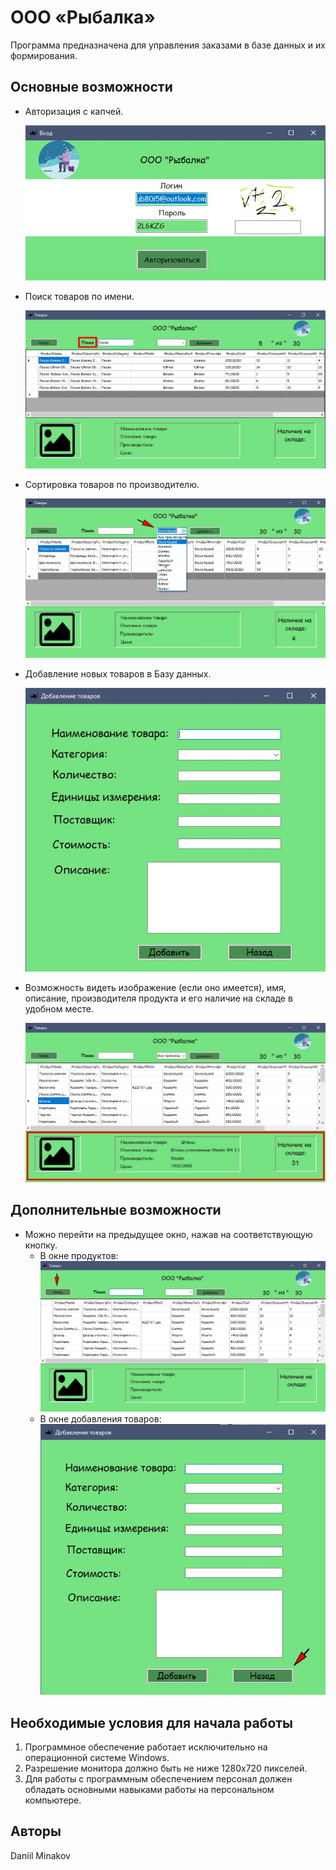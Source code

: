 # OOO «Рыбалка»

Программа предназначена для управления заказами в базе данных и их формирования.

## Основные возможности

* Авторизация с капчей.
  
  ![logo](https://raw.githubusercontent.com/OshiYomi/Helix/main/Authorization.jpg?token=GHSAT0AAAAAAB7WHFH72TR3XJBTGUIHBZE4ZAHEVJA)

* Поиск товаров по имени.
  
  ![logo](https://raw.githubusercontent.com/OshiYomi/Helix/main/ProductsView_Search.jpg?token=GHSAT0AAAAAAB7WHFH66SCWYUNVMOWHKYJMZAHE72A)

* Сортировка товаров по производителю.
  
  ![logo](https://raw.githubusercontent.com/OshiYomi/Helix/main/ProductsView_Filter.jpg?token=GHSAT0AAAAAAB7WHFH6DBGNIBV5SJP3L4DGZAHFAPA)

* Добавление новых товаров в Базу данных.
  
  ![logo](https://raw.githubusercontent.com/OshiYomi/Helix/main/ProductsAdd.jpg?token=GHSAT0AAAAAAB7WHFH6TLT2QDW4UDFCZVISZAHFBEA)

* Возможность видеть изображение (если оно имеется), имя, описание, производителя продукта и его наличие на складе в удобном месте.
  
  ![logo](https://raw.githubusercontent.com/OshiYomi/Helix/main/ProductsView.jpg?token=GHSAT0AAAAAAB7WHFH647KVGR775EXQPKGOZAHFB4A)

## Дополнительные возможности
* Можно перейти на предыдущее окно, нажав на соответствующую кнопку.
    * В окне продуктов:
  ![logo](https://raw.githubusercontent.com/OshiYomi/Helix/main/ProductsView_ButtonBack.jpg?token=GHSAT0AAAAAAB7WHFH7KQQDQKMCQRSYEIWQZAHF4MA)
    * В окне добавления товаров:
  ![logo](https://raw.githubusercontent.com/OshiYomi/Helix/main/ProductsAdd_ButtonBack.jpg?token=GHSAT0AAAAAAB7WHFH7ZFZVAGMEGYFBK7L6ZAHF6NQ)
  
## Необходимые условия для начала работы
1. Программное обеспечение работает исключительно на операционной системе Windows.
2. Разрешение монитора должно быть не ниже 1280x720 пикселей.
3. Для работы с программным обеспечением персонал должен обладать основными навыками работы на персональном компьютере.
   
## Авторы
Daniil Minakov